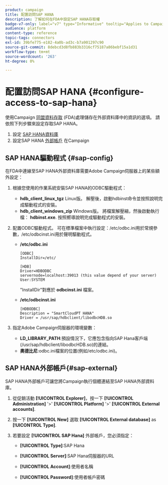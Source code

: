 ```yaml
---
product: campaign
title: 配置訪問SAP HANA
description: 了解如何在FDA中設定SAP HANA存取權
badge-v7-only: label="v7" type="Informative" tooltip="Applies to Campaign Classic v7 only"
audience: platform
content-type: reference
topic-tags: connectors
exl-id: 39bfe775-e182-4a0b-ad3c-b7a901297c90
source-git-commit: 8debcd3d8fb883b3316cf75187a86bebf15a1d31
workflow-type: tm+mt
source-wordcount: '263'
ht-degree: 0%

---
```


# 配置訪問SAP HANA {#configure-access-to-sap-hana}



使用Campaign [同盟資料存取](../../installation/using/about-fda.md) (FDA)處理儲存在外部資料庫中的資訊的選項。 請依照下列步驟來設定存取SAP HANA。

1. 設定 [SAP HANA資料庫](#sap-config)
1. 設定SAP HANA [外部帳戶](#sap-external) 在Campaign

## SAP HANA驅動程式 {#sap-config}

在FDA中連線至SAP HANA外部資料庫需要Adobe Campaign伺服器上的某些額外設定：

1. 根據您使用的作業系統安裝SAP HANA的ODBC驅動程式：

   * **hdb_client_linux_tgz** Linux版。 解壓後，啟動hdbinst命令並按照說明完成驅動程式的安裝。
   * **hdb_client_windows_zip** Windows版。 將檔案解壓縮，然後啟動執行檔： **hdbinst.exe**. 按照嚮導說明完成驅動程式的安裝。

1. 配置ODBC驅動程式。 可在標準檔案中執行設定：/etc/odbc.ini用於常規參數，/etc/odbcinst.ini用於聲明驅動程式。

   * **/etc/odbc.ini**

      ```
      [ODBC]
      InstallDir=/etc/
      
      [HDB]
      Driver=HDBODBC
      servernode=localhost:39013 (this value depend of your server)
      User:SYSTEM
      ```

      &quot;InstallDir&quot;對應於 **odbcinst.ini** 檔案。

   * **/etc/odbcinst.ini**

      ```
      [HDBODBC]
      Description = "SmartCloudPT HANA"
      Driver = /usr/sap/hdbclient/libodbcHDB.so
      ```

1. 指定Adobe Campaign伺服器的環境變數：

   * **LD_LIBRARY_PATH**:預設情況下，它應包含指向SAP Hana客戶端(/usr/sap/hdbclient/libodbcHDB.so)的連結。
   * **奧德比尼**:odbc.ini檔案的位置(例如/etc/odbc.ini)。

## SAP HANA外部帳戶{#sap-external}

SAP HANA外部帳戶可讓您將Campaign執行個體連結至SAP HANA外部資料庫。

1. 從促銷活動 **[!UICONTROL Explorer]**，按一下 **[!UICONTROL Administration]** &#39;>&#39; **[!UICONTROL Platform]** &#39;>&#39; **[!UICONTROL External accounts]**.

1. 按一下 **[!UICONTROL New]** 選取 **[!UICONTROL External database]** as **[!UICONTROL Type]**.

1. 若要設定 **[!UICONTROL SAP Hana]** 外部帳戶，您必須指定：

   * **[!UICONTROL Type]**:SAP Hana

   * **[!UICONTROL Server]**:SAP Hana伺服器的URL

   * **[!UICONTROL Account]**:使用者名稱

   * **[!UICONTROL Password]**:使用者帳戶密碼

